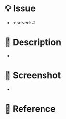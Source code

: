 # 💡 Issue

- resolved: #

# 📄 Description

<!-- 작업한 내용에 대해 설명해 주세요 -->

-

# 📸 Screenshot

<!-- 필요 시 사진, 동영상 등을 첨부해 주세요 -->

-

# 🔗 Reference

<!-- 이슈를 해결하며 도움이 되었거나, 참고했던 아티클들의 링크를 첨부해 주세요 -->
